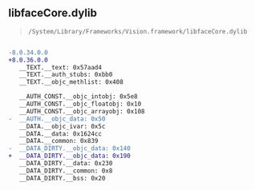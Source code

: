## libfaceCore.dylib

> `/System/Library/Frameworks/Vision.framework/libfaceCore.dylib`

```diff

-8.0.34.0.0
+8.0.36.0.0
   __TEXT.__text: 0x57aad4
   __TEXT.__auth_stubs: 0xbb0
   __TEXT.__objc_methlist: 0x408

   __AUTH_CONST.__objc_intobj: 0x5e8
   __AUTH_CONST.__objc_floatobj: 0x10
   __AUTH_CONST.__objc_arrayobj: 0x108
-  __AUTH.__objc_data: 0x50
   __DATA.__objc_ivar: 0x5c
   __DATA.__data: 0x1624cc
   __DATA.__common: 0x839
-  __DATA_DIRTY.__objc_data: 0x140
+  __DATA_DIRTY.__objc_data: 0x190
   __DATA_DIRTY.__data: 0x230
   __DATA_DIRTY.__common: 0x8
   __DATA_DIRTY.__bss: 0x20

```
